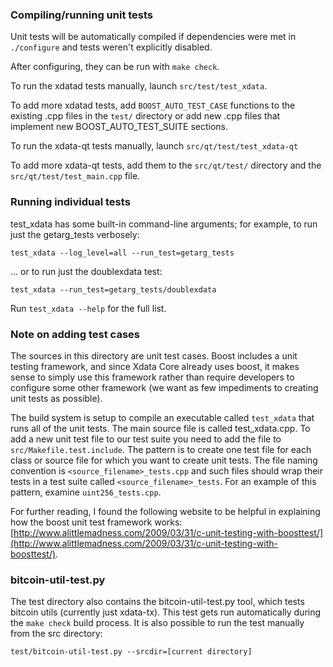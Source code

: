### Compiling/running unit tests

Unit tests will be automatically compiled if dependencies were met in `./configure`
and tests weren't explicitly disabled.

After configuring, they can be run with `make check`.

To run the xdatad tests manually, launch `src/test/test_xdata`.

To add more xdatad tests, add `BOOST_AUTO_TEST_CASE` functions to the existing
.cpp files in the `test/` directory or add new .cpp files that
implement new BOOST_AUTO_TEST_SUITE sections.

To run the xdata-qt tests manually, launch `src/qt/test/test_xdata-qt`

To add more xdata-qt tests, add them to the `src/qt/test/` directory and
the `src/qt/test/test_main.cpp` file.

### Running individual tests

test_xdata has some built-in command-line arguments; for
example, to run just the getarg_tests verbosely:

    test_xdata --log_level=all --run_test=getarg_tests

... or to run just the doublexdata test:

    test_xdata --run_test=getarg_tests/doublexdata

Run `test_xdata --help` for the full list.

### Note on adding test cases

The sources in this directory are unit test cases.  Boost includes a
unit testing framework, and since Xdata Core already uses boost, it makes
sense to simply use this framework rather than require developers to
configure some other framework (we want as few impediments to creating
unit tests as possible).

The build system is setup to compile an executable called `test_xdata`
that runs all of the unit tests.  The main source file is called
test_xdata.cpp. To add a new unit test file to our test suite you need 
to add the file to `src/Makefile.test.include`. The pattern is to create 
one test file for each class or source file for which you want to create 
unit tests.  The file naming convention is `<source_filename>_tests.cpp` 
and such files should wrap their tests in a test suite 
called `<source_filename>_tests`. For an example of this pattern, 
examine `uint256_tests.cpp`.

For further reading, I found the following website to be helpful in
explaining how the boost unit test framework works:
[http://www.alittlemadness.com/2009/03/31/c-unit-testing-with-boosttest/](http://www.alittlemadness.com/2009/03/31/c-unit-testing-with-boosttest/).

### bitcoin-util-test.py

The test directory also contains the bitcoin-util-test.py tool, which tests bitcoin utils (currently just xdata-tx). This test gets run automatically during the `make check` build process. It is also possible to run the test manually from the src directory:

```
test/bitcoin-util-test.py --srcdir=[current directory]

```